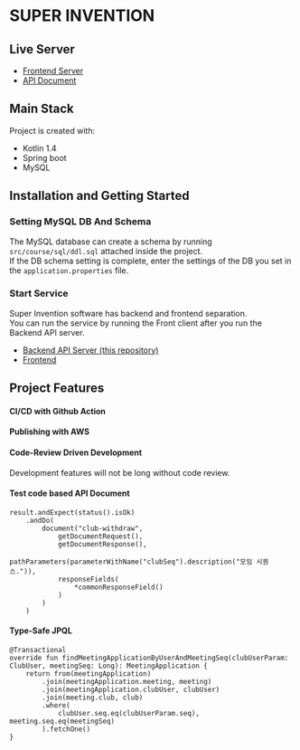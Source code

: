 # SUPER INVENTION

## Live Server
- [Frontend Server](http://ec2-52-78-18-217.ap-northeast-2.compute.amazonaws.com)
- [API Document](http://ec2-52-78-18-217.ap-northeast-2.compute.amazonaws.com:8080/docs/index.html)

## Main Stack
Project is created with:
- Kotlin 1.4
- Spring boot
- MySQL

## Installation and Getting Started
### Setting MySQL DB And Schema
The MySQL database can create a schema by running `src/course/sql/ddl.sql` attached inside the project.<br>
If the DB schema setting is complete, enter the settings of the DB you set in the `application.properties` file.

### Start Service
Super Invention software has backend and frontend separation.<br>
You can run the service by running the Front client after you run the Backend API server.


- [Backend API Server (this repository)](https://github.com/TASK-FORCE/super-invention)
- [Frontend](https://github.com/TASK-FORCE/super-front)

## Project Features
#### CI/CD with Github Action

#### Publishing with AWS

#### Code-Review Driven Development
Development features will not be long without code review.

#### Test code based API Document
```
result.andExpect(status().isOk)
    .andDo(
        document("club-withdraw",
            getDocumentRequest(),
            getDocumentResponse(),
            pathParameters(parameterWithName("clubSeq").description("모임 시퀀스.")),
            responseFields(
                *commonResponseField()
            )
        )
    )
```
#### Type-Safe JPQL
```
@Transactional
override fun findMeetingApplicationByUserAndMeetingSeq(clubUserParam: ClubUser, meetingSeq: Long): MeetingApplication {
    return from(meetingApplication)
        .join(meetingApplication.meeting, meeting)
        .join(meetingApplication.clubUser, clubUser)
        .join(meeting.club, club)
        .where(
            clubUser.seq.eq(clubUserParam.seq), meeting.seq.eq(meetingSeq)
        ).fetchOne()
}
```